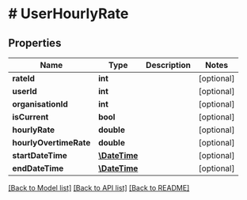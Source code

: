 # # UserHourlyRate

## Properties

Name | Type | Description | Notes
------------ | ------------- | ------------- | -------------
**rateId** | **int** |  | [optional] 
**userId** | **int** |  | [optional] 
**organisationId** | **int** |  | [optional] 
**isCurrent** | **bool** |  | [optional] 
**hourlyRate** | **double** |  | [optional] 
**hourlyOvertimeRate** | **double** |  | [optional] 
**startDateTime** | [**\DateTime**](\DateTime.md) |  | [optional] 
**endDateTime** | [**\DateTime**](\DateTime.md) |  | [optional] 

[[Back to Model list]](../../README.md#documentation-for-models) [[Back to API list]](../../README.md#documentation-for-api-endpoints) [[Back to README]](../../README.md)


